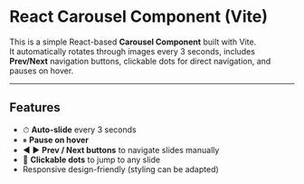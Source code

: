 # React Carousel Component (Vite)

This is a simple React-based **Carousel Component** built with Vite.  
It automatically rotates through images every 3 seconds, includes **Prev/Next** navigation buttons, clickable dots for direct navigation, and pauses on hover.

---

## Features

- ⏱ **Auto-slide** every 3 seconds
- ⏸ **Pause on hover**
- ◀ ▶ **Prev / Next buttons** to navigate slides manually
- 🔵 **Clickable dots** to jump to any slide
- Responsive design-friendly (styling can be adapted)
